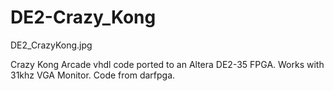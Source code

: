 # DE2-Crazy_Kong

DE2_CrazyKong.jpg

Crazy Kong Arcade vhdl code ported to an Altera DE2-35 FPGA. Works with 31khz VGA Monitor. Code from darfpga.
